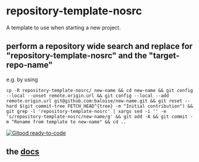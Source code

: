 # repository-template-nosrc
A template to use when starting a new project.

## perform a repository wide search and replace for "repository-template-nosrc" and the "target-repo-name"

e.g. by using

```
cp -R repository-template-nosrc/ new-name && cd new-name && git config --local --unset remote.origin.url && git config --local --add remote.origin.url git@github.com:baloise/new-name.git && git reset --hard $(git commit-tree FETCH_HEAD^{tree} -m "Initial contribution") &&  git grep -l 'repository-template-nosrc' | xargs sed -i '' -e 's/repository-template-nosrc/new-name/g' && git add -A && git commit -m "Rename from template to new-name" && cd ..
```
[![Gitpod ready-to-code](https://img.shields.io/badge/Gitpod-ready--to--code-blue?logo=gitpod)](https://gitpod.io#https://github.com/baloise/repository-template-nosrc)

## the [docs](docs/index.md)
